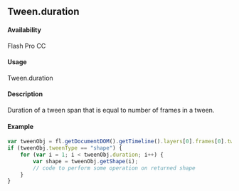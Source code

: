 ## Tween.duration

#### Availability

Flash Pro CC

#### Usage

Tween.duration

#### Description

Duration of a tween span that is equal to number of frames in a tween.

#### Example

```javascript
var tweenObj = fl.getDocumentDOM().getTimeline().layers[0].frames[0].tweenObj;
if (tweenObj.tweenType == "shape") {
    for (var i = 1; i < tweenObj.duration; i++) {
        var shape = tweenObj.getShape(i);
        // code to perform some operation on returned shape
    }
}
```
